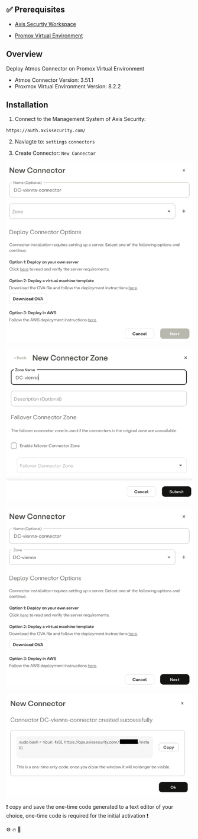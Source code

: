 [Promox Virtual Environment]: https://www.proxmox.com/en/
[Axis Security]: https://www.axissecurity.com/schedule-a-demo/
[Axis Securtiy Workspace]: https://auth.axissecurity.com/

## ✅ Prerequisites

- [Axis Securtiy Workspace]

- [Promox Virtual Environment]

## Overview

Deploy Atmos Connector on Promox Virtual Environment
- Atmos Connector Version: 3.51.1
- Proxmox Virtual Environment Version: 8.2.2

## Installation

1) Connect to the Management System of Axis Security:

```text
https://auth.axissecurity.com/
```

2) Naviagte to:
`settings`  `connectors` 

3) Create Connector:
`New Connector`

![Step 1](./images/new-connector-1.png)

![Step 2](./images/new-connector-2.png)

![Step 3](./images/new-connector-3.png)

![Step 4](./images/new-connector-4.png)

❗ copy and save the one-time code generated to a text editor of your choice, one-time code is required for the initial activation ❗


⚙️ 🔥 🔨 